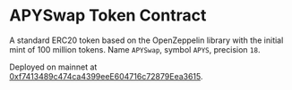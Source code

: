 # APYSwap Token Contract

A standard ERC20 token based on the OpenZeppelin library with the initial mint of 100 million tokens. Name `APYSwap`, symbol `APYS`, precision `18`.

Deployed on mainnet at [0xf7413489c474ca4399eeE604716c72879Eea3615](https://etherscan.io/token/0xf7413489c474ca4399eee604716c72879eea3615).